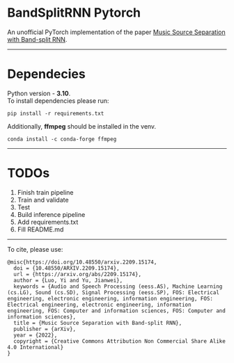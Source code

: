 # BandSplitRNN Pytorch
An unofficial PyTorch implementation of the paper [Music Source Separation with Band-split RNN](https://arxiv.org/pdf/2209.15174.pdf).

---
# Dependecies

Python version - **3.10**.  
To install dependencies please run:
```
pip install -r requirements.txt
```
Additionally, **ffmpeg** should be installed in the venv.
```
conda install -c conda-forge ffmpeg
```
---
# TODOs
1. Finish train pipeline
2. Train and validate
3. Test
4. Build inference pipeline
5. Add requirements.txt
6. Fill README.md
---
To cite, please use:
```
@misc{https://doi.org/10.48550/arxiv.2209.15174,
  doi = {10.48550/ARXIV.2209.15174},
  url = {https://arxiv.org/abs/2209.15174},
  author = {Luo, Yi and Yu, Jianwei},
  keywords = {Audio and Speech Processing (eess.AS), Machine Learning (cs.LG), Sound (cs.SD), Signal Processing (eess.SP), FOS: Electrical engineering, electronic engineering, information engineering, FOS: Electrical engineering, electronic engineering, information engineering, FOS: Computer and information sciences, FOS: Computer and information sciences},
  title = {Music Source Separation with Band-split RNN},
  publisher = {arXiv},
  year = {2022},
  copyright = {Creative Commons Attribution Non Commercial Share Alike 4.0 International}
}
```